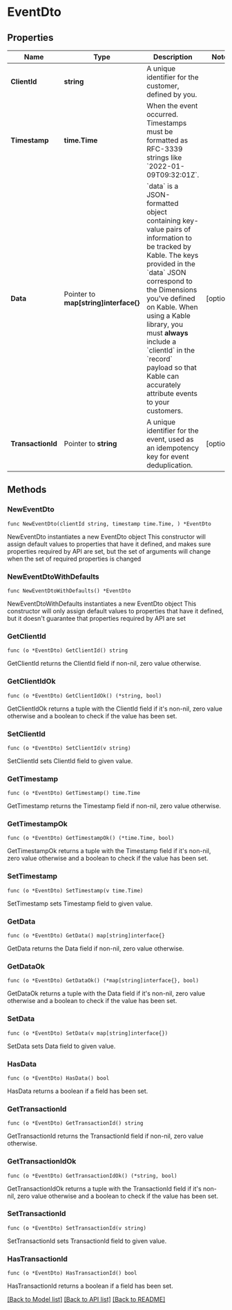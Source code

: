 # EventDto

## Properties

Name | Type | Description | Notes
------------ | ------------- | ------------- | -------------
**ClientId** | **string** | A unique identifier for the customer, defined by you. | 
**Timestamp** | **time.Time** | When the event occurred. Timestamps must be formatted as RFC-3339 strings like &#x60;2022-01-09T09:32:01Z&#x60;. | 
**Data** | Pointer to **map[string]interface{}** | &#x60;data&#x60; is a JSON-formatted object containing key-value pairs of information to be tracked by Kable. The keys provided in the &#x60;data&#x60; JSON correspond to the Dimensions you&#39;ve defined on Kable.  When using a Kable library, you must **always** include a &#x60;clientId&#x60; in the &#x60;record&#x60; payload so that Kable can accurately attribute events to your customers. | [optional] 
**TransactionId** | Pointer to **string** | A unique identifier for the event, used as an idempotency key for event deduplication. | [optional] 

## Methods

### NewEventDto

`func NewEventDto(clientId string, timestamp time.Time, ) *EventDto`

NewEventDto instantiates a new EventDto object
This constructor will assign default values to properties that have it defined,
and makes sure properties required by API are set, but the set of arguments
will change when the set of required properties is changed

### NewEventDtoWithDefaults

`func NewEventDtoWithDefaults() *EventDto`

NewEventDtoWithDefaults instantiates a new EventDto object
This constructor will only assign default values to properties that have it defined,
but it doesn't guarantee that properties required by API are set

### GetClientId

`func (o *EventDto) GetClientId() string`

GetClientId returns the ClientId field if non-nil, zero value otherwise.

### GetClientIdOk

`func (o *EventDto) GetClientIdOk() (*string, bool)`

GetClientIdOk returns a tuple with the ClientId field if it's non-nil, zero value otherwise
and a boolean to check if the value has been set.

### SetClientId

`func (o *EventDto) SetClientId(v string)`

SetClientId sets ClientId field to given value.


### GetTimestamp

`func (o *EventDto) GetTimestamp() time.Time`

GetTimestamp returns the Timestamp field if non-nil, zero value otherwise.

### GetTimestampOk

`func (o *EventDto) GetTimestampOk() (*time.Time, bool)`

GetTimestampOk returns a tuple with the Timestamp field if it's non-nil, zero value otherwise
and a boolean to check if the value has been set.

### SetTimestamp

`func (o *EventDto) SetTimestamp(v time.Time)`

SetTimestamp sets Timestamp field to given value.


### GetData

`func (o *EventDto) GetData() map[string]interface{}`

GetData returns the Data field if non-nil, zero value otherwise.

### GetDataOk

`func (o *EventDto) GetDataOk() (*map[string]interface{}, bool)`

GetDataOk returns a tuple with the Data field if it's non-nil, zero value otherwise
and a boolean to check if the value has been set.

### SetData

`func (o *EventDto) SetData(v map[string]interface{})`

SetData sets Data field to given value.

### HasData

`func (o *EventDto) HasData() bool`

HasData returns a boolean if a field has been set.

### GetTransactionId

`func (o *EventDto) GetTransactionId() string`

GetTransactionId returns the TransactionId field if non-nil, zero value otherwise.

### GetTransactionIdOk

`func (o *EventDto) GetTransactionIdOk() (*string, bool)`

GetTransactionIdOk returns a tuple with the TransactionId field if it's non-nil, zero value otherwise
and a boolean to check if the value has been set.

### SetTransactionId

`func (o *EventDto) SetTransactionId(v string)`

SetTransactionId sets TransactionId field to given value.

### HasTransactionId

`func (o *EventDto) HasTransactionId() bool`

HasTransactionId returns a boolean if a field has been set.


[[Back to Model list]](../README.md#documentation-for-models) [[Back to API list]](../README.md#documentation-for-api-endpoints) [[Back to README]](../README.md)


